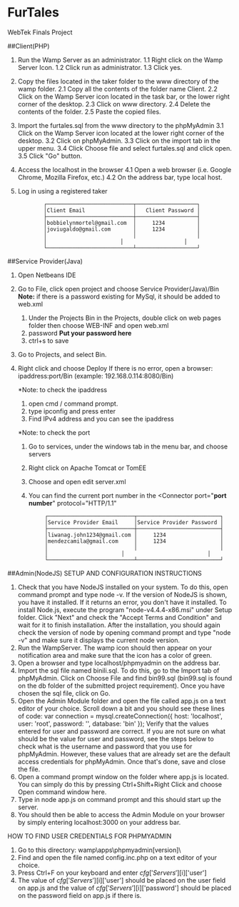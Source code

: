 # FurTales
WebTek Finals Project

##Client(PHP)
1. Run the Wamp Server as an administrator.
  1.1 Right click on the Wamp Server Icon.
  1.2 Click run as administrator.
  1.3 Click yes.
  
2. Copy the files located in the taker folder to the www directory of the wamp folder.
  2.1 Copy all the contents of the folder name Client.
  2.2 Click on the Wamp Server icon located in the task bar, or the lower right corner of the desktop.
  2.3 Click on www directory.
  2.4 Delete the contents of the folder.
  2.5 Paste the copied files.
  
3. Import the furtales.sql from the www directory to the phpMyAdmin
  3.1 Click on the Wamp Server icon located at the lower right corner of the desktop.
  3.2 Click on phpMyAdmin.
  3.3 Click on the import tab in the upper menu.
  3.4 Click Choose file and select furtales.sql and click open.
  3.5 Click "Go" button.
  
 4. Access the localhost in the browser
  4.1 Open a web browser (i.e. Google Chrome, Mozilla Firefox, etc.)
  4.2 On the address bar, type local host.
 
 5. Log in using a registered taker
 
 				
				┌───────────────────────────┬───────────────────┐
				│Client Email	            │   Client Password │
				├───────────────────────────┼───────────────────┤
				│bobbielynmortel@gmail.com  │	  1234          │
				│joviugaldo@gmail.com       │	  1234          │
				│             	            │	                │
				│         	            │	                │
				└───────────────────────────┴───────────────────┘

        
##Service Provider(Java)
1. Open Netbeans IDE
2. Go to File, click open project and choose Service Provider(Java)/Bin
    **Note:** if there is a password existing for MySql, it should be added to web.xml
    1. Under the Projects Bin in the Projects, double click on web pages folder then choose WEB-INF and open web.xml
    2. <param-name>password</param-name>
       <param-value>**Put your password here**</param-value>
	  3. ctrl+s to save		  
3. Go to Projects, and select Bin.
4. Right click and choose Deploy
If there is no error, open a browser: ipaddress:port/Bin (example: 192.168.0.114:8080/Bin)

	*Note: to check the ipaddress
	1. open cmd / command prompt.
	2. type ipconfig and press enter
	3. Find IPv4 address and you can see the ipaddress

	*Note: to check the port
	1. Go to services, under the windows tab in the menu bar, and choose servers
	2. Right click on Apache Tomcat or TomEE
	3. Choose and open edit server.xml
	4. You can find the current port number in the 
	<Connector port="**port number**" protocol="HTTP/1.1"
	
				┌───────────────────────────┬──────────────────────────┐
				│Service Provider Email	    │Service Provider Password │
				├───────────────────────────┼──────────────────────────┤
				│liwanag.john1234@gmail.com │	  1234                 │
				│mendezcamila@gmail.com     │	  1234                 │
				│             	            │	                       │
				│         	            │	                       │
				└───────────────────────────┴──────────────────────────┘
				
	
##Admin(NodeJS)
SETUP AND CONFIGURATION INSTRUCTIONS
1. Check that you have NodeJS installed on your system. To do this, open command prompt and type node -v. If the version of NodeJS is shown, you have it installed. If it returns an error, you don't have it installed. To install Node.js, execute the program "node-v4.4.4-x86.msi" under Setup folder. Click "Next" and check the "Accept Terms and Condition" and wait for it to finish installation. After the installation, you should again check the version of node by opening command prompt and type "node -v" and make sure it displays the current node version.
2. Run the WampServer. The wamp icon should then appear on your notification area and make sure that the icon has a color of green.
3. Open a browser and type localhost/phpmyadmin on the address bar.
4. Import the sql file named binili.sql. To do this, go to the Import tab of phpMyAdmin. Click on Choose File and find bin99.sql (bin99.sql is found on the db folder of the submitted project requirement). Once you have chosen the sql file, click on Go.
5. Open the Admin Module folder and open the file called app.js on a text editor of your choice. Scroll down a bit and you should see these lines of code:
	var connection = mysql.createConnection({
    		host: 'localhost',
    		user: 'root',
    		password: '',
    		database: 'bin'
	});
   Verify that the values entered for user and password are correct. If you are not sure on what should be the value for user and password, see the steps below to check what is the username and password that you use for phpMyAdmin. However, these values that are already set are the default access credentials for phpMyAdmin. Once that's done, save and close the file.
6. Open a command prompt window on the folder where app.js is located. You can simply do this by pressing Ctrl+Shift+Right Click and choose Open command window here.
7. Type in node app.js on command prompt and this should start up the server.
8. You should then be able to access the Admin Module on your browser by simply entering localhost:3000 on your address bar.

				

HOW TO FIND USER CREDENTIALS FOR PHPMYADMIN
1. Go to this directory: wamp\apps\phpmyadmin[version]\
2. Find and open the file named config.inc.php on a text editor of your choice.
3. Press Ctrl+F on your keyboard and enter $cfg['Servers'][$i]['user']
4. The value of $cfg['Servers'][$i]['user'] should be placed on the user field on app.js and the value of $cfg['Servers'][$i]['password'] should be placed on the password field on app.js if there is.
